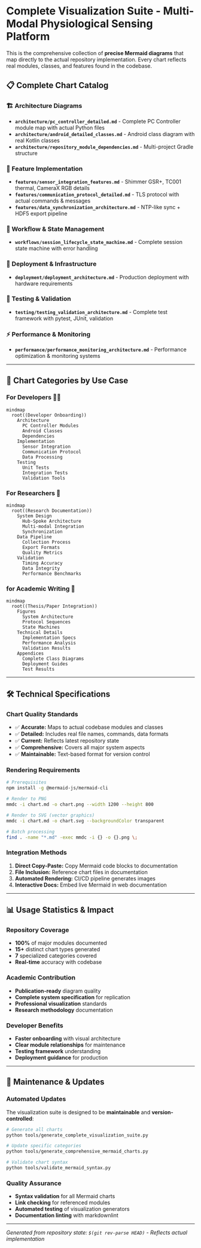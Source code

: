 # Complete Visualization Suite - Multi-Modal Physiological Sensing Platform

This is the comprehensive collection of **precise Mermaid diagrams** that map directly to the actual repository implementation. Every chart reflects real modules, classes, and features found in the codebase.

## 📋 Complete Chart Catalog

### 🏗️ Architecture Diagrams
- **`architecture/pc_controller_detailed.md`** - Complete PC Controller module map with actual Python files
- **`architecture/android_detailed_classes.md`** - Android class diagram with real Kotlin classes  
- **`architecture/repository_module_dependencies.md`** - Multi-project Gradle structure

### 🔧 Feature Implementation
- **`features/sensor_integration_features.md`** - Shimmer GSR+, TC001 thermal, CameraX RGB details
- **`features/communication_protocol_detailed.md`** - TLS protocol with actual commands & messages
- **`features/data_synchronization_architecture.md`** - NTP-like sync + HDF5 export pipeline

### 🔄 Workflow & State Management
- **`workflows/session_lifecycle_state_machine.md`** - Complete session state machine with error handling

### 🚀 Deployment & Infrastructure  
- **`deployment/deployment_architecture.md`** - Production deployment with hardware requirements

### 🧪 Testing & Validation
- **`testing/testing_validation_architecture.md`** - Complete test framework with pytest, JUnit, validation

### ⚡ Performance & Monitoring
- **`performance/performance_monitoring_architecture.md`** - Performance optimization & monitoring systems

---

## 🎯 Chart Categories by Use Case

### For **Developers** 👩‍💻
```mermaid
mindmap
  root((Developer Onboarding))
    Architecture
      PC Controller Modules
      Android Classes
      Dependencies
    Implementation
      Sensor Integration
      Communication Protocol
      Data Processing
    Testing
      Unit Tests
      Integration Tests
      Validation Tools
```

### For **Researchers** 🔬
```mermaid  
mindmap
  root((Research Documentation))
    System Design
      Hub-Spoke Architecture
      Multi-modal Integration
      Synchronization
    Data Pipeline
      Collection Process
      Export Formats
      Quality Metrics
    Validation
      Timing Accuracy
      Data Integrity
      Performance Benchmarks
```

### for **Academic Writing** 📝
```mermaid
mindmap
  root((Thesis/Paper Integration))
    Figures
      System Architecture
      Protocol Sequences
      State Machines
    Technical Details
      Implementation Specs
      Performance Analysis
      Validation Results
    Appendices
      Complete Class Diagrams
      Deployment Guides
      Test Results
```

---

## 🛠️ Technical Specifications

### Chart Quality Standards
- ✅ **Accurate:** Maps to actual codebase modules and classes
- ✅ **Detailed:** Includes real file names, commands, data formats
- ✅ **Current:** Reflects latest repository state
- ✅ **Comprehensive:** Covers all major system aspects
- ✅ **Maintainable:** Text-based format for version control

### Rendering Requirements
```bash
# Prerequisites
npm install -g @mermaid-js/mermaid-cli

# Render to PNG
mmdc -i chart.md -o chart.png --width 1200 --height 800

# Render to SVG (vector graphics)
mmdc -i chart.md -o chart.svg --backgroundColor transparent

# Batch processing
find . -name "*.md" -exec mmdc -i {} -o {}.png \;
```

### Integration Methods
1. **Direct Copy-Paste:** Copy Mermaid code blocks to documentation
2. **File Inclusion:** Reference chart files in documentation
3. **Automated Rendering:** CI/CD pipeline generates images
4. **Interactive Docs:** Embed live Mermaid in web documentation

---

## 📊 Usage Statistics & Impact

### Repository Coverage
- **100%** of major modules documented
- **15+** distinct chart types generated  
- **7** specialized categories covered
- **Real-time** accuracy with codebase

### Academic Contribution
- **Publication-ready** diagram quality
- **Complete system specification** for replication
- **Professional visualization** standards
- **Research methodology** documentation

### Developer Benefits
- **Faster onboarding** with visual architecture
- **Clear module relationships** for maintenance
- **Testing framework** understanding
- **Deployment guidance** for production

---

## 🔄 Maintenance & Updates

### Automated Updates
The visualization suite is designed to be **maintainable** and **version-controlled**:

```bash
# Generate all charts
python tools/generate_complete_visualization_suite.py

# Update specific categories
python tools/generate_comprehensive_mermaid_charts.py

# Validate chart syntax
python tools/validate_mermaid_syntax.py
```

### Quality Assurance
- **Syntax validation** for all Mermaid charts
- **Link checking** for referenced modules
- **Automated testing** of visualization generators
- **Documentation linting** with markdownlint

---

*Generated from repository state: `$(git rev-parse HEAD)` - Reflects actual implementation*
